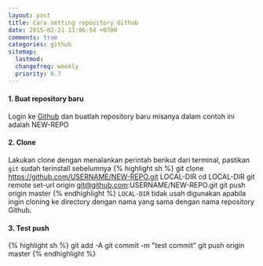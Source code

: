 ```yaml
---
layout: post
title: Cara setting repository Github
date: 2015-02-21 11:06:54 +0700 
comments: true
categories: github
sitemap:
  lastmod: 
  changefreq: weekly
  priority: 0.7
---
```


#### 1. Buat repository baru
Login ke [Github](https://github.com) dan buatlah repository baru misanya dalam contoh ini adalah NEW-REPO

#### 2. Clone
Lakukan clone dengan menalankan perintah berikut dari terminal, pastikan `git` sudah terinstall sebelumnya {% highlight sh %}
git clone https://github.com/USERNAME/NEW-REPO.git LOCAL-DIR
cd LOCAL-DIR
git remote set-url origin git@github.com:USERNAME/NEW-REPO.git
git push origin master
{% endhighlight %} `LOCAL-DIR` tidak usah digunakan apabila ingin cloning ke directory dengan nama yang sama dengan nama repository Github.

#### 3. Test push
{% highlight sh %}
git add -A
git commit -m "test commit"
git push origin master
{% endhighlight %}




